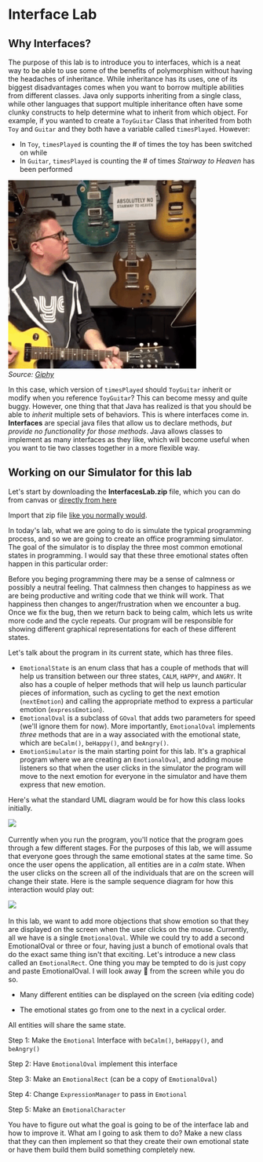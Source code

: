 # Interface Lab

## Why Interfaces?
The purpose of this lab is to introduce you to interfaces, which is a
neat way to be able to use some of the benefits of polymorphism without
having the headaches of inheritance. While inheritance has its uses, one
of its biggest disadvantages comes when you want to borrow multiple
abilities from different classes. Java only supports inheriting from a
single class, while other languages that support multiple inheritance
often have some clunky constructs to help determine what to inherit from
which object. For example, if you wanted to create a ```ToyGuitar``` Class
that inherited from both ```Toy``` and ```Guitar``` and they both have a
variable called ```timesPlayed```.  However:
- In ```Toy```, ```timesPlayed``` is counting the \# of times the
toy has been switched on while
- In ```Guitar```, ```timesPlayed``` is counting the \# of times
*Stairway to Heaven* has been performed

![](lab7media/media/nostairway.png)
<br>
*Source: [Giphy](https://giphy.com/gifs/fxLuTQsx3zQKk/media)*

In this case, which version of ```timesPlayed``` should
```ToyGuitar``` inherit or modify when you reference ```ToyGuitar```? This can
become messy and quite buggy. However, one thing that that Java has
realized is that you should be able to *inherit* multiple sets of
behaviors. This is where interfaces come in. **Interfaces** are special
java files that allow us to declare methods, *but provide no
functionality for those methods*. Java allows classes to implement as
many interfaces as they like, which will become useful when you want to
tie two classes together in a more flexible way.

## Working on our Simulator for this lab
Let's start by downloading the **InterfacesLab.zip** file, which you can do
from canvas or [directly from here](http://go.djosv.com/interface)

Import that zip file [like you normally would](lab2media/media/image2.gif).

In today's lab, what we are going to do is simulate the typical programming process, and so we are going to create an office programming simulator.  The goal of the simulator is to display the three most common emotional states in programming.  I would say that these three emotional states often happen in this particular order:

Before you beging programming there may be a sense of calmness or possibly a neutral feeling.  That calmness then changes to happiness as we are being productive and writing
code that we think will work.  That happiness then changes to anger/frustration when we encounter a bug.  Once we fix the bug, then we return back to being
calm, which lets us write more code and the cycle repeats.  Our program will be responsible for showing different graphical representations for each of these different states.

Let's talk about the program in its current state, which has three files.  

- ```EmotionalState``` is an enum class that has a couple of methods that will help us transition between our three states, ```CALM```, ```HAPPY```, and ```ANGRY```.  It also has a couple of helper methods that will help us launch particular pieces of information, such as cycling to get the next emotion (```nextEmotion```) and calling the appropriate method to express a particular emotion (```expressEmotion```).
- ```EmotionalOval``` is a subclass of ```GOval``` that adds two parameters for speed (we'll ignore them for now).  More importantly, ```EmotionalOval``` implements *three* methods that are in a way associated with the emotional state, which are ```beCalm()```, ```beHappy()```, and ```beAngry()```.
- ```EmotionSimulator``` is the main starting point for this lab.  It's a graphical program where we are creating an ```EmotionalOval```, and adding mouse listeners so that when the user clicks in the simulator the program will move to the next emotion for everyone in the simulator and have them express that new emotion.  

Here's what the standard UML diagram would be for how this class looks initially.

![](lab7media/media/initialUML.png)

Currently when you run the program, you'll notice that the program goes through a few different stages.  For the purposes of this lab, we will assume that everyone goes through the same emotional states at the same time.  So once the user opens the application, all entities are in a *calm* state.  When the user clicks on the screen all of the individuals that are on the screen will change their state.  Here is the sample sequence diagram for how this interaction would play out:

![](lab7media/media/initialUMLSequence.png)

In this lab, we want to add more objections that show emotion so that they are displayed on the screen when the user clicks on the mouse.  Currently, all we have is a single ```EmotionalOval```.  While we could try to add a second EmotionalOval or three or four, having just a bunch of emotional ovals that do the exact same thing isn't that exciting.  Let's introduce a new class called an ```EmotionalRect```.  One thing you may be tempted to do is just copy and paste EmotionalOval.  I will look away :eyes: from the screen while you do so.

  - Many different entities can be displayed on the screen (via editing
    code)

  - The emotional states go from one to the next in a cyclical order.



All entities will share the same state.

Step 1: Make the ```Emotional``` Interface with ```beCalm()```, ```beHappy()```, and
```beAngry()```

Step 2: Have ```EmotionalOval``` implement this interface

Step 3: Make an ```EmotionalRect``` (can be a copy of ```EmotionalOval```)

Step 4: Change ```ExpressionManager``` to pass in ```Emotional```

Step 5: Make an ```EmotionalCharacter```

You have to figure out what the goal is going to be of the interface lab
and how to improve it. What am I going to ask them to do? Make a new
class that they can then implement so that they create their own emotional state or have them build them build something completely new.
